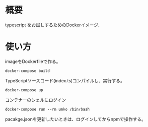 # 概要

typescript をお試しするためのDockerイメージ.

# 使い方

imageをDockerfileで作る。

```shell
docker-compose build
```

TypeScriptソースコード(index.ts)コンパイルし、実行する。
```shell
docker-compose up
```

コンテナーのシェルにログイン
```shell
docker-compose run --rm unko /bin/bash
```

pacakge.jsonを更新したいときは、ログインしてからnpmで操作する。

